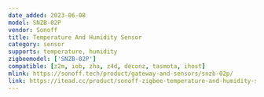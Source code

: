 ```yaml
---
date_added: 2023-06-08
model: SNZB-02P
vendor: Sonoff
title: Temperature And Humidity Sensor
category: sensor
supports: temperature, humidity
zigbeemodel: ['SNZB-02P']
compatible: [z2m, iob, zha, z4d, deconz, tasmota, ihost]
mlink: https://sonoff.tech/product/gateway-and-sensors/snzb-02p/
link: https://itead.cc/product/sonoff-zigbee-temperature-and-humidity-sensor-snzb-02p
---
```

